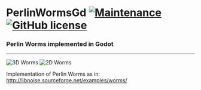 PerlinWormsGd
[![Maintenance](https://img.shields.io/badge/Maintained%3F-no-red.svg)](https://bitbucket.org/lbesson/ansi-colors)
[![GitHub license](https://img.shields.io/github/license/Naereen/StrapDown.js.svg)](https://github.com/Naereen/StrapDown.js/blob/master/LICENSE)
=====
### Perlin Worms implemented in Godot

---
![3D Worms](res/3D.gif)
![2D Worms](res/2D.gif)

Implementation of Perlin Worms as in:
http://libnoise.sourceforge.net/examples/worms/
